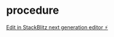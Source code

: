 # procedure

[Edit in StackBlitz next generation editor ⚡️](https://stackblitz.com/~/github.com/greenmameta/procedure)